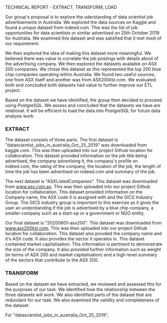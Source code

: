 TECHNICAL REPORT - EXTRACT, TRANSFORM, LOAD

Our group's proposal is to explore the uderstanding of data scientist job advertisements in Australia. We explored the data sources on Kaggle and found a unique dataset from indeed.com. This was the list of job opportunities for data scientists or similar advertised on 25th October 2019 for Australia. We examined this dataset and was satisfied that it met most of our requirement.

We then explored the idea of making this dataset more meaningful. We believed there was value to correlate the job postings with details about of the advertising company. We then explored the datasets available on ASX 200 companies. We chose this dataset as this represented the top 200 blue chip companies operating within Australia. We found two useful sources, one from ASX itself and another was from ASX200list.com. We evaluated both and concluded both datasets had value to further improve our ETL project. 

Based on the dataset we have identified, the group then decided to proceed using PostgreSQL. We assess and concluded that the datasets we have are relational. It will be efficient to load the data into PostgreSQL for future data analysis work. 

### EXTRACT ###

The dataset consists of three parts. The first dataset is "datascientist_jobs_in_australia_Oct_25_2019" was downloaded from kaggle.com. This was then uploaded into our project Github location for collaboration. This dataset provided information on the job title being advertised, the company advertising it, the company's profile on indeed.com, the rating of the company, the location of the job, the length of time the job has been advertised on indeed.com and summary of the job. 

The next dataset is "ASXListedCompanies". This dataset was downloaded from www.asx.com.au. This was then uploaded into our project Github location for collaboration. This dataset provided information on the Company name, the ASX code it is assigned with and the GICS Industry Group. The GICS industry group is important to this exercise as it gives the user an understanding if the job is advertised by a blue chip company, a smaller company such as a start-up or a government or NGO entity. 

Our final dataset is "20200601-asx200". This dataset was downloaded from www.asx200list.com. This was then uploaded into our project Github location for collaboration. This dataset also provded the company name and it's ASX code. It also provides the sector it operates in. This dataset contained market capitalisation. This information is pertinent to demonstrate the size of the company. It also provided further information such as weight (in terms of ASX 200 and market capitalisation) and a high-level summary of the sectors that contribute to the ASX 200. 


### TRANSFORM ###

Based on the dataset we have extracted, we reviewed and assessed this for the purposes of our task. We identified how the relationship between the three datasets will work. We also identified parts of the dataset that are redundant for our task. We also examined the validity and completeness of the dataset. 

For "datascientist_jobs_in_australia_Oct_25_2019", 


